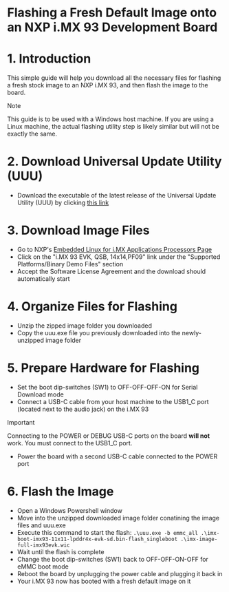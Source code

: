 # Flashing a Fresh Default Image onto an NXP i.MX 93 Development Board

# 1. Introduction
This simple guide will help you download all the necessary files for flashing a fresh stock image to an NXP i.MX 93, and then flash the image to the board.

>[!NOTE]
>This guide is to be used with a Windows host machine. If you are using a Linux machine, the actual flashing utility step is likely similar but will not be exactly the same.

# 2. Download Universal Update Utility (UUU)
* Download the executable of the latest release of the Universal Update Utility (UUU) by clicking [this link](https://github.com/nxp-imx/mfgtools/releases/download/uuu_1.5.201/uuu.exe)

# 3. Download Image Files
* Go to NXP's [Embedded Linux for i.MX Applications Processors Page](https://www.nxp.com/design/design-center/software/embedded-software/i-mx-software/embedded-linux-for-i-mx-applications-processors:IMXLINUX?_gl=1*1c74pf2*_ga*MTUwOTcwNjIzNi4xNzM1NTEyNzQw*_ga_WM5LE0KMSH*MTczOTkwNzk1NS4xMS4xLjE3Mzk5MDgwMDcuMC4wLjA.)
* Click on the "i.MX 93 EVK, QSB, 14x14,PF09" link under the "Supported Platforms/Binary Demo Files" section
* Accept the Software License Agreement and the download should automatically start

# 4. Organize Files for Flashing
* Unzip the zipped image folder you downloaded
* Copy the uuu.exe file you previously downloaded into the newly-unzipped image folder

# 5. Prepare Hardware for Flashing
* Set the boot dip-switches (SW1) to OFF-OFF-OFF-ON for Serial Download mode
* Connect a USB-C cable from your host machine to the USB1_C port (located next to the audio jack) on the i.MX 93
>[!IMPORTANT]
>Connecting to the POWER or DEBUG USB-C ports on the board **will not** work. You must connect to the USB1_C port.
* Power the board with a second USB-C cable connected to the POWER port

# 6. Flash the Image
* Open a Windows Powershell window
* Move into the unzipped downloaded image folder conatining the image files and uuu.exe
* Execute this command to start the flash:
  ```.\uuu.exe -b emmc_all .\imx-boot-imx93-11x11-lpddr4x-evk-sd.bin-flash_singleboot .\imx-image-full-imx93evk.wic```
* Wait until the flash is complete
* Change the boot dip-switches (SW1) back to OFF-OFF-ON-OFF for eMMC boot mode
* Reboot the board by unplugging the power cable and plugging it back in
* Your i.MX 93 now has booted with a fresh default image on it
